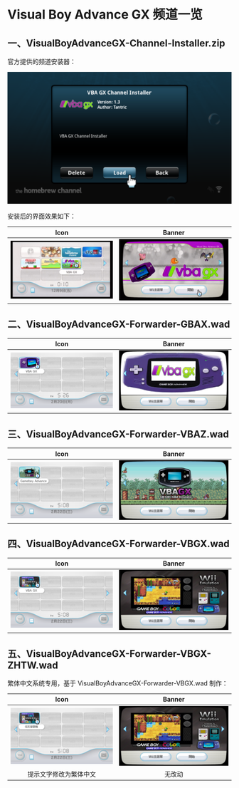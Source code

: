 # Visual Boy Advance GX 频道一览


## 一、VisualBoyAdvanceGX-Channel-Installer.zip

官方提供的频道安装器：

![频道安装器](./channel-installer.png)

安装后的界面效果如下：

| Icon | Banner |
| :---: | :---: |
| ![Icon](./channel-icon.png) | ![Banner](./channel-banner.png) |


## 二、VisualBoyAdvanceGX-Forwarder-GBAX.wad

| Icon | Banner |
| :---: | :---: |
| ![Icon](./VisualBoyAdvanceGX-Forwarder-GBAX-icon.png) | ![Banner](./VisualBoyAdvanceGX-Forwarder-GBAX-banner.png) |


## 三、VisualBoyAdvanceGX-Forwarder-VBAZ.wad

| Icon | Banner |
| :---: | :---: |
| ![Icon](./VisualBoyAdvanceGX-Forwarder-VBAZ-icon.png) | ![Banner](./VisualBoyAdvanceGX-Forwarder-VBAZ-banner.png) |


## 四、VisualBoyAdvanceGX-Forwarder-VBGX.wad

| Icon | Banner |
| :---: | :---: |
| ![Icon](./VisualBoyAdvanceGX-Forwarder-VBGX-icon.png) | ![Banner](./VisualBoyAdvanceGX-Forwarder-VBGX-banner.png) |


## 五、VisualBoyAdvanceGX-Forwarder-VBGX-ZHTW.wad

繁体中文系统专用，基于 VisualBoyAdvanceGX-Forwarder-VBGX.wad 制作：

| Icon | Banner |
| :---: | :---: |
| ![Icon](./VisualBoyAdvanceGX-Forwarder-VBGX-ZHTW-icon.png) | ![Banner](./VisualBoyAdvanceGX-Forwarder-VBGX-banner.png) |
| 提示文字修改为繁体中文 | 无改动 |
